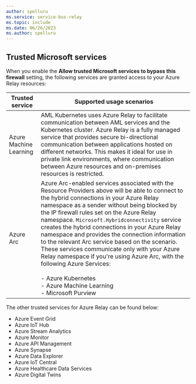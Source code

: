 ```yaml
---
author: spelluru
ms.service: service-bus-relay
ms.topic: include
ms.date: 06/26/2023
ms.author: spelluru
---
```


## Trusted Microsoft services
When you enable the **Allow trusted Microsoft services to bypass this firewall** setting, the following services are granted access to your Azure Relay resources:

| Trusted service | Supported usage scenarios | 
| --------------- | ------------------------- | 
| Azure Machine Learning | AML Kubernetes uses Azure Relay to facilitate communication between AML services and the Kubernetes cluster. Azure Relay is a fully managed service that provides secure bi-directional communication between applications hosted on different networks. This makes it ideal for use in private link environments, where communication between Azure resources and on-premises resources is restricted. |
| Azure Arc | Azure Arc-enabled services associated with the Resource Providers above will be able to connect to the hybrid connections in your Azure Relay namespace as a sender without being blocked by the IP firewall rules set on the Azure Relay namespace. `Microsoft.Hybridconnectivity` service creates the hybrid connections in your Azure Relay namespace and provides the connection information to the relevant Arc service based on the scenario. These services communicate only with your Azure Relay namespace if you're using Azure Arc, with the following Azure Services: <br/><br> - Azure Kubernetes<br/> - Azure Machine Learning <br/> - Microsoft Purview |


The other trusted services for Azure Relay can be found below:
- Azure Event Grid
- Azure IoT Hub
- Azure Stream Analytics
- Azure Monitor
- Azure API Management
- Azure Synapse
- Azure Data Explorer
- Azure IoT Central
- Azure Healthcare Data Services
- Azure Digital Twins
